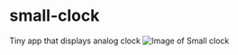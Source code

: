 # small-clock

Tiny app that displays analog clock
![Image of Small clock](http://sacret.ru/sites/default/files/styles/progs_image/public/progs/watch1.png)
